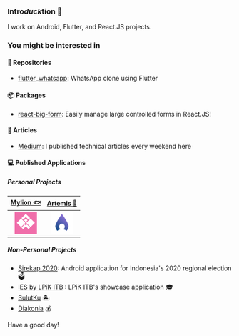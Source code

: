 ### Intro*duck*tion 🦆

I work on Android, Flutter, and React.JS projects.

### You might be interested in

#### 🤖 Repositories

- [flutter_whatsapp](https://github.com/hanmajid/flutter_whatsapp): WhatsApp clone using Flutter

#### 📦 Packages

- [react-big-form](https://github.com/hanmajid/react-big-form/packages/385531): Easily manage large controlled forms in React.JS!

#### 📰 Articles 

- [Medium](https://yggr.medium.com): I published technical articles every weekend here

#### 💻 Published Applications

##### Personal Projects

| <a href="https://play.google.com/store/apps/details?id=com.hanmajid.mylion">Mylion 🐟</a> | <a href="https://play.google.com/store/apps/details?id=com.hanmajid.artemis">Artemis 📸</a> | 
| :----: | :-----: |
| <a href="https://play.google.com/store/apps/details?id=com.hanmajid.mylion"><img src="images/mylion-logo.webp" alt="Mylion logo" width="50" height="50" /></a> | <a href="https://play.google.com/store/apps/details?id=com.hanmajid.artemis"><img src="images/artemis-logo.png" alt="Artemis logo" width="50" height="50" /></a> |

##### Non-Personal Projects

- [Sirekap 2020](https://play.google.com/store/apps/details?id=id.go.kpu.sirekap): Android application for Indonesia's 2020 regional election 🗳
- [IES by LPiK ITB](https://play.google.com/store/apps/details?id=id.ac.itb.lpik) : LPiK ITB's showcase application 🎓
- [SulutKu](https://play.google.com/store/apps/details?id=com.komplit.sulutku) 🏝
- [Diakonia](https://play.google.com/store/apps/details?id=com.komplit.diakonia) 💰

Have a good day!
